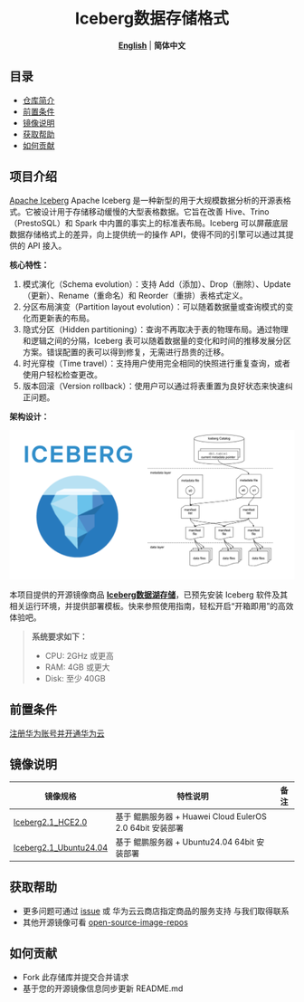 <p align="center">
  <h1 align="center">Iceberg数据存储格式</h1>
  <p align="center">
    <a href="README.md"><strong>English</strong></a> | <strong>简体中文</strong>
  </p>

## 目录

- [仓库简介](#项目介绍)
- [前置条件](#前置条件)
- [镜像说明](#镜像说明)
- [获取帮助](#获取帮助)
- [如何贡献](#如何贡献)

## 项目介绍
‌[Apache Iceberg‌](https://github.com/apache/iceberg) Apache Iceberg 是一种新型的用于大规模数据分析的开源表格式。它被设计用于存储移动缓慢的大型表格数据。它旨在改善 Hive、Trino（PrestoSQL）和 Spark 中内置的事实上的标准表布局。Iceberg 可以屏蔽底层数据存储格式上的差异，向上提供统一的操作 API，使得不同的引擎可以通过其提供的 API 接入。

**核心特性：**
1. 模式演化（Schema evolution）：支持 Add（添加）、Drop（删除）、Update（更新）、Rename（重命名）和 Reorder（重排）表格式定义。
2. 分区布局演变（Partition layout evolution）：可以随着数据量或查询模式的变化而更新表的布局。
3. 隐式分区（Hidden partitioning）：查询不再取决于表的物理布局。通过物理和逻辑之间的分隔，Iceberg 表可以随着数据量的变化和时间的推移发展分区方案。错误配置的表可以得到修复，无需进行昂贵的迁移。
4. 时光穿梭（Time travel）：支持用户使用完全相同的快照进行重复查询，或者使用户轻松检查更改。
5. 版本回滚（Version rollback）：使用户可以通过将表重置为良好状态来快速纠正问题。

**架构设计：**

![](./images/img001.png)


本项目提供的开源镜像商品 [**Iceberg数据湖存储**](https://marketplace.huaweicloud.com)，已预先安装 Iceberg 软件及其相关运行环境，并提供部署模板。快来参照使用指南，轻松开启“开箱即用”的高效体验吧。

> **系统要求如下：**
> - CPU: 2GHz 或更高
> - RAM: 4GB 或更大
> - Disk: 至少 40GB

## 前置条件
[注册华为账号并开通华为云](https://support.huaweicloud.com/usermanual-account/account_id_001.html)

## 镜像说明

| 镜像规格                                                                                                                                 | 特性说明                                         | 备注 |
|--------------------------------------------------------------------------------------------------------------------------------------|----------------------------------------------| --- |
| [Iceberg2.1_HCE2.0](https://marketplace.huaweicloud.com) | 基于 鲲鹏服务器 + Huawei Cloud EulerOS 2.0 64bit 安装部署 |  |
| [Iceberg2.1_Ubuntu24.04](https://marketplace.huaweicloud.com) | 基于 鲲鹏服务器 + Ubuntu24.04 64bit 安装部署         |  |

## 获取帮助
- 更多问题可通过 [issue](https://github.com/HuaweiCloudDeveloper/Iceberg-image/issues) 或 华为云云商店指定商品的服务支持 与我们取得联系
- 其他开源镜像可看 [open-source-image-repos](https://github.com/HuaweiCloudDeveloper/open-source-image-repos)

## 如何贡献
- Fork 此存储库并提交合并请求
- 基于您的开源镜像信息同步更新 README.md
